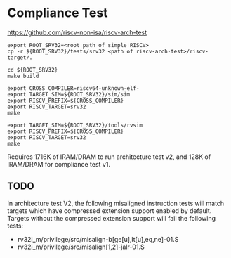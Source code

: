 # Compliance Test

<https://github.com/riscv-non-isa/riscv-arch-test>

    export ROOT_SRV32=<root path of simple RISCV>
    cp -r ${ROOT_SRV32}/tests/srv32 <path of riscv-arch-test>/riscv-target/.

    cd ${ROOT_SRV32}
    make build

    export CROSS_COMPILER=riscv64-unknown-elf-
    export TARGET_SIM=${ROOT_SRV32}/sim/sim
    export RISCV_PREFIX=${CROSS_COMPILER}
    export RISCV_TARGET=srv32
    make

    export TARGET_SIM=${ROOT_SRV32}/tools/rvsim
    export RISCV_PREFIX=${CROSS_COMPILER}
    export RISCV_TARGET=srv32
    make

Requires 1716K of IRAM/DRAM to run architecture test v2, and 128K of IRAM/DRAM for
compliance test v1.

## TODO

In architecture test V2, the following misaligned instruction tests will match targets
which have compressed extension support enabled by default. Targets without the
compressed extension support will fail the following tests:

*   rv32i_m/privilege/src/misalign-b\[ge\[u\],lt\[u\],eq,ne\]-01.S
*   rv32i_m/privilege/src/misalign\[1,2\]-jalr-01.S
